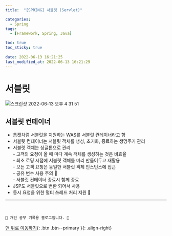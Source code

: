 ```yaml
---
title:  "[SPRING] 서블릿 (Servlet)"

categories:
  - Spring
tags:
  - [Framework, Spring, Java]

toc: true
toc_sticky: true
 
date: 2022-06-13 16:21:25
last_modified_at: 2022-06-13 16:21:29
---
```

# 서블릿
![스크린샷 2022-06-13 오후 4 31 51](https://user-images.githubusercontent.com/59405576/173302384-cf6f4a45-3c9a-4bd7-bf9e-0bb6ab55c92d.png)
## 서블릿 컨테이너
- 톰캣처럼 서블릿을 지원하는 WAS를 서블릿 컨테이너라고 함
- 서블릿 컨테이너는 서블릿 객체를 생성, 초기화, 종료하는 생명주기 관리
- 서블릿 객체는 싱글톤으로 관리<br>- 고객의 요청이 올 때 마다 계속 객체를 생성하는 것은 비효율<br>- 최초 로딩 시점에 서블릿 객체를 미리 만들어두고 재활용<br>- 모든 고객 요청은 동일한 서블릿 객체 인스턴스에 접근<br>- 공유 변수 사용 주의 🌟<br>- 서블릿 컨테이너 종료시 함께 종료
- JSP도 서블릿으로 변환 되어서 사용
- 동시 요청을 위한 멀티 쓰레드 처리 지원 🌟






***
<br>

    💛 개인 공부 기록용 블로그입니다. 👻

[맨 위로 이동하기](#){: .btn .btn--primary }{: .align-right}